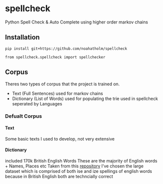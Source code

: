 # spellcheck
Python Spell Check &amp; Auto Complete using higher order markov chains

## Installation 
`pip install git+https://github.com/noahatholm/spellcheck`

`from spellcheck.spellcheck import spellchecker`

## Corpus
Theres two types of corpus that the project is trained on.
* Text (Full Sentences) used for markov chains
* Dictionary (List of Words) used for populating the trie used in spellcheck seperated by Languages

### Defualt Corpus
#### Text
Some basic texts I used to develop, not very extensive

#### Dictionary
included 170k British English Words
These are the majority of English words + Names, Places etc
Taken from this [repository](https://sourceforge.net/projects/wordlist/files/speller/2020.12.07/)
I've chosen the large dataset which is comprised of both ise and ize spellings of english words because in British English both are techncially correct

